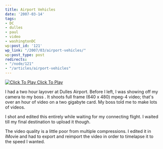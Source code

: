 ```yaml
---
title: Airport Vehicles
date: '2007-03-14'
tags:
- DC
- dulles
- paul
- video
- washingtonDC
wp:post_id: '121'
wp_link: "/2007/03/airport-vehicles/"
wp:post_type: post
redirects:
- "/node/121"
- "/articles/airport-vehicles"
---
```


[ ![](http://blip.tv/file/get/Bensheldon-AirportVehicles233.flv.jpg "Click To Play") ](http://blip.tv/file/get/Bensheldon-AirportVehicles233.flv)
[Click To Play](http://blip.tv/file/get/Bensheldon-AirportVehicles233.flv)

I had a two hour layover at Dulles Airport. Before I left, I was showing off my camera to my boss . It shoots full frame (640 x 480) mpeg-4 video; that's over an hour of video on a two gigabyte card. My boss told me to make lots of videos.

I shot and edited this entirely while waiting for my connecting flight. I waited till my final destination to upload it though.

The video quality is a little poor from multiple compressions. I edited it in iMovie and had to export and reimport the video in order to timelapse it to the speed I wanted.
